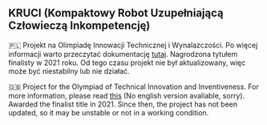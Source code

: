 ## KRUCI  (Kompaktowy Robot Uzupełniającą Człowieczą Inkompetencję)

🇵🇱 Projekt na Olimpiadę Innowacji Technicznej i Wynalazczości. Po więcej informacji warto przeczytać dokumentację [tutaj](https://github.com/jakubbinieda/KRUCI/KRUCI.pdf). Nagrodzona tytułem finalisty w 2021 roku. Od tego czasu projekt nie był aktualizowany, więc może być niestabilny lub nie działać.

🇬🇧 Project for the Olympiad of Technical Innovation and Inventiveness. For more information, please read [this](https://github.com/jakubbinieda/KRUCI/KRUCI.pdf) (No english version avaliable, sorry). Awarded the finalist title in 2021. Since then, the project has not been updated, so it may be unstable or not in a working condition. 

